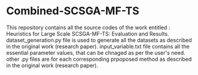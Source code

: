 # Combined-SCSGA-MF-TS
This repository contains all the source codes of the work entitled : Heuristics for Large Scale SCSGA-MF-TS: Evaluation and Results. 
dataset_generation.py file is used to generate all the datasets as described in the original work (research paper). 
input_variable.txt file contains all the essential parameter values, that can be chnaged as per the user's need. 
other .py files are for each corresponding prpoposed method as described in the original work (research paper).
